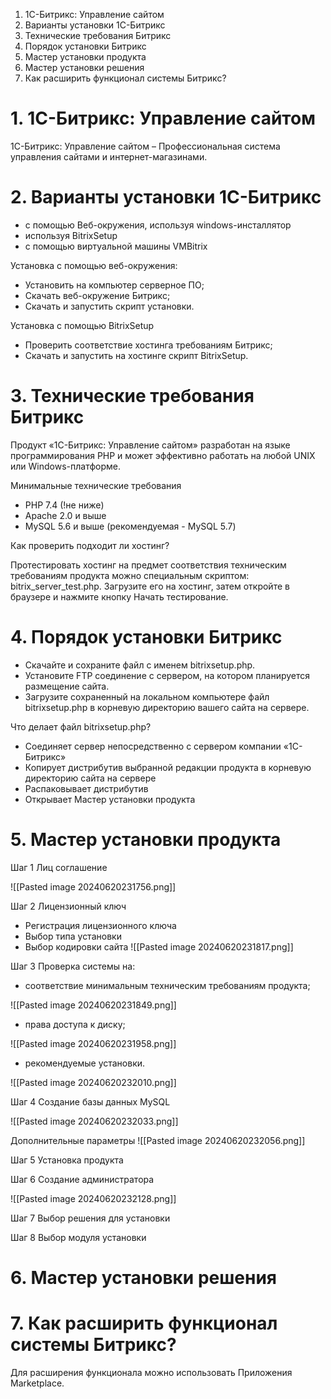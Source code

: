 1. 1С-Битрикс: Управление сайтом
2. Варианты установки 1С-Битрикс
3. Технические требования Битрикс
4. Порядок установки Битрикс
5. Мастер установки продукта
6. Мастер установки решения
7. Как расширить функционал системы Битрикс?

# 1. 1С-Битрикс: Управление сайтом

1С-Битрикс: Управление сайтом – Профессиональная система управления сайтами и интернет-магазинами.
# 2. Варианты установки 1С-Битрикс

- с помощью Веб-окружения, используя windows-инсталлятор
- используя BitrixSetup
- с помощью виртуальной машины VMBitrix 

Установка с помощью веб-окружения:
- Установить на компьютер серверное ПО;
- Скачать веб-окружение Битрикс;
- Скачать и запустить скрипт установки.

 Установка с помощью BitrixSetup
 - Проверить соответствие хостинга требованиям Битрикс;
 - Скачать и запустить на хостинге скрипт BitrixSetup.
# 3. Технические требования Битрикс

Продукт «1С-Битрикс: Управление сайтом» разработан на языке программирования PHP и может эффективно работать на любой UNIX или Windows-платформе.

Минимальные технические требования
- PHP 7.4 (!не ниже)
- Apache 2.0 и выше
- MySQL 5.6 и выше (рекомендуемая - MySQL 5.7)

Как проверить подходит ли хостинг?

Протестировать хостинг на предмет соответствия техническим требованиям продукта можно специальным скриптом: bitrix_server_test.php. Загрузите его на хостинг, затем откройте в браузере и нажмите кнопку Начать тестирование.
# 4. Порядок установки Битрикс

- Скачайте и сохраните файл с именем bitrixsetup.php.
- Установите FTP соединение с сервером, на котором планируется размещение сайта.
- Загрузите сохраненный на локальном компьютере файл bitrixsetup.php в корневую директорию вашего сайта на сервере. 

Что делает файл bitrixsetup.php?
- Соединяет сервер непосредственно с сервером компании «1C-Битрикс»
- Копирует дистрибутив выбранной редакции продукта в корневую директорию сайта на сервере
- Распаковывает дистрибутив
- Открывает Мастер установки продукта
# 5. Мастер установки продукта

Шаг 1 Лиц соглашение

![[Pasted image 20240620231756.png]]

Шаг 2 Лицензионный ключ
- Регистрация лицензионного ключа
- Выбор типа установки
- Выбор кодировки сайта
![[Pasted image 20240620231817.png]]

Шаг 3 Проверка системы на:
- соответствие минимальным техническим требованиям продукта;

![[Pasted image 20240620231849.png]]

- права доступа к диску;

![[Pasted image 20240620231958.png]]

- рекомендуемые установки.

![[Pasted image 20240620232010.png]]

Шаг 4 Создание базы данных MySQL

![[Pasted image 20240620232033.png]]

Дополнительные параметры
![[Pasted image 20240620232056.png]]

Шаг 5 Установка продукта

Шаг 6 Создание администратора

![[Pasted image 20240620232128.png]]

Шаг 7 Выбор решения для установки

Шаг 8 Выбор модуля установки


# 6. Мастер установки решения

# 7. Как расширить функционал системы Битрикс?

Для расширения функционала можно использовать Приложения Marketplace.

